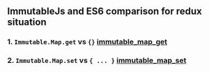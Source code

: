 ## ImmutableJs and ES6 comparison for redux situation



### 1. `Immutable.Map.get` vs `{}` [immutable_map_get](immutable_map_get.js)
### 2. `Immutable.Map.set` vs `{ ... }` [immutable_map_set](immutable_map_set.js)
